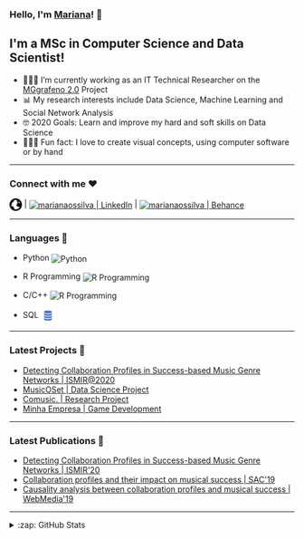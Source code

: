 ### Hello, I'm [Mariana][website]! 👋

## I'm a MSc in Computer Science and Data Scientist!
- 👩🏽‍💻 I’m currently working as an IT Technical Researcher on the [MGgrafeno 2.0][mggrafeno] Project
- 📊 My research interests include Data Science, Machine Learning and Social Network Analysis
- 🤓 2020 Goals: Learn and improve my hard and soft skills on Data Science
- 🤹🏽‍♀️ Fun fact: I love to create visual concepts, using computer software or by hand

---

### Connect with me ❤️

[<img align="center" alt="marianaossilva.github.io" width="22px" src="https://raw.githubusercontent.com/iconic/open-iconic/master/svg/globe.svg" />][website]  | 
[<img align="center" alt="marianaossilva | LinkedIn" width="22px" src="https://cdn.jsdelivr.net/npm/simple-icons@v3/icons/linkedin.svg" />][linkedin]  | 
[<img align="center" alt="marianaossilva | Behance" width="22px" src="https://cdn.jsdelivr.net/npm/simple-icons@3.6.0/icons/behance.svg" />][behance]

---

### Languages 🧡


* Python <img align="center" alt="Python" width="26px" src="https://upload.wikimedia.org/wikipedia/commons/c/c3/Python-logo-notext.svg"/>

*  R Programming <img align="center" alt="R Programming" width="26px" src="https://upload.wikimedia.org/wikipedia/commons/thumb/1/1b/R_logo.svg/1448px-R_logo.svg.png"/>

* C/C++ <img align="center" alt="R Programming" width="26px" src="https://upload.wikimedia.org/wikipedia/commons/thumb/1/18/ISO_C%2B%2B_Logo.svg/612px-ISO_C%2B%2B_Logo.svg.png"/>

* SQL <img align="center" alt="SQL" width="26px" src="https://raw.githubusercontent.com/github/explore/80688e429a7d4ef2fca1e82350fe8e3517d3494d/topics/sql/sql.png" />

---

### Latest Projects 💛


- [Detecting Collaboration Profiles in Success-based Music Genre Networks | ISMIR@2020](https://opgabriel.github.io/ISMIR2020)
- [MusicOSet | Data Science Project](https://marianaossilva.github.io/DSW2019/)
- [Comusic. | Research Project](https://marianaossilva.github.io/Comusic./)
- [Minha Empresa | Game Development](https://crudparasempre.github.io/DOCES/)

---

### Latest Publications 💚


- [Detecting Collaboration Profiles in Success-based Music Genre Networks | ISMIR'20](https://opgabriel.github.io/ISMIR2020)
- [Collaboration profiles and their impact on musical success | SAC'19](https://doi.org/10.1145/3297280.3297483)
- [Causality analysis between collaboration profiles and musical success | WebMedia'19](https://doi.org/10.1145/3323503.3349549)

---

<details>
  <summary>:zap: GitHub Stats</summary>
  
  
  [![Mariana's github stats](https://github-readme-stats.vercel.app/api?username=marianaossilva)](https://github.com/marianaossilva/github-readme-stats)
  
</details>

[website]: https://marianaossilva.github.io/
[mggrafeno]: https://www.mggrafeno.com.br/
[behance]: https://www.behance.net/marianaoss543c
[linkedin]: https://www.linkedin.com/in/mariana-de-oliveira-santos-silva-276454108/

